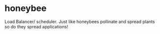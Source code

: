 # honeybee
Load Balancer/ scheduler. Just like honeybees pollinate and spread plants so do they spread applications!

